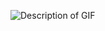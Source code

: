 ![Description of GIF](https://media1.giphy.com/media/v1.Y2lkPTc5MGI3NjExdmVyMTJvcHk5MHh1aGx2NXBnanZ2Y3p1dnJzdXY3c3R3aXdxd2M5ciZlcD12MV9pbnRlcm5hbF9naWZfYnlfaWQmY3Q9Zw/vmYLs8YPx7g3kQeVW8/giphy.gif)
